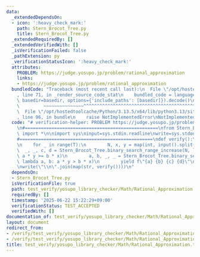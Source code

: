 ```yaml
---
data:
  _extendedDependsOn:
  - icon: ':heavy_check_mark:'
    path: Stern_Brocot_Tree.py
    title: Stern_Brocot_Tree.py
  _extendedRequiredBy: []
  _extendedVerifiedWith: []
  _isVerificationFailed: false
  _pathExtension: py
  _verificationStatusIcon: ':heavy_check_mark:'
  attributes:
    PROBLEM: https://judge.yosupo.jp/problem/rational_approximation
    links:
    - https://judge.yosupo.jp/problem/rational_approximation
  bundledCode: "Traceback (most recent call last):\n  File \"/opt/hostedtoolcache/Python/3.13.5/x64/lib/python3.13/site-packages/onlinejudge_verify/documentation/build.py\"\
    , line 71, in _render_source_code_stat\n    bundled_code = language.bundle(stat.path,\
    \ basedir=basedir, options={'include_paths': [basedir]}).decode()\n          \
    \         ~~~~~~~~~~~~~~~^^^^^^^^^^^^^^^^^^^^^^^^^^^^^^^^^^^^^^^^^^^^^^^^^^^^^^^^^^^^^^^^^^\n\
    \  File \"/opt/hostedtoolcache/Python/3.13.5/x64/lib/python3.13/site-packages/onlinejudge_verify/languages/python.py\"\
    , line 96, in bundle\n    raise NotImplementedError\nNotImplementedError\n"
  code: "# verification-helper: PROBLEM https://judge.yosupo.jp/problem/rational_approximation\n\
    \n#==================================================\nfrom Stern_Brocot_Tree\
    \ import *\n\nimport sys\ninput=sys.stdin.readline\nwrite=sys.stdout.write\n\n\
    #==================================================\ndef verify():\n    T = int(input())\n\
    \n    for _ in range(T):\n        N, x, y = map(int, input().split())\n      \
    \  _, _, c, d = Stern_Brocot_Tree.binary_search_range_increase(N, lambda a, b:\
    \ a * y >= b * x)\n        a, b, _, _ = Stern_Brocot_Tree.binary_search_range_increase(N,\
    \ lambda a, b: a * y > b * x)\n        yield f\"{a} {b} {c} {d}\"\n\n#==================================================\n\
    \nwrite(\"\\n\".join(map(str, verify())))\n"
  dependsOn:
  - Stern_Brocot_Tree.py
  isVerificationFile: true
  path: test_verify/yosupo_library_checker/Math/Rational_Approximation.test.py
  requiredBy: []
  timestamp: '2025-06-22 15:22:29+09:00'
  verificationStatus: TEST_ACCEPTED
  verifiedWith: []
documentation_of: test_verify/yosupo_library_checker/Math/Rational_Approximation.test.py
layout: document
redirect_from:
- /verify/test_verify/yosupo_library_checker/Math/Rational_Approximation.test.py
- /verify/test_verify/yosupo_library_checker/Math/Rational_Approximation.test.py.html
title: test_verify/yosupo_library_checker/Math/Rational_Approximation.test.py
---
```

